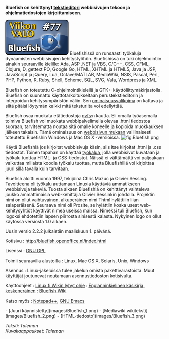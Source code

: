 <!--
Title: Bluefish
Week: 2x25
Number: 77
Date: 2012/06/17
Pageimage: valo77-bluefish.png
Tags: Linux,Windows,Mac OS X,Solaris,Unix,Tekstieditori
-->

**Bluefish on kehittynyt
[tekstieditori](http://fi.wikipedia.org/wiki/Tekstieditori) webbisivujen
tekoon ja ohjelmatiedostojen kirjoittamiseen.**

![](images/valo77-bluefish.png "fig:valo77-bluefish.png") Bluefishissä on
runsaasti työkaluja dynaamisten webbisivujen kehitystyöhön. Bluefishissä
on tuki ohjelmointiin ainakin seuraaville kielille: Ada, ASP .NET ja
VBS, C/C++, CSS, CFML, Clojure, D, gettext PO, Google Go, HTML, XHTML ja
HTML5, Java ja JSP, JavaScript ja jQuery, Lua, Octave/MATLAB, MediaWiki,
NSIS, Pascal, Perl, PHP, Python, R, Ruby, Shell, Scheme, SQL, SVG, Vala,
Wordpress ja XML.

Bluefish on toteutettu C-ohjelmointikielellä ja
GTK+-käyttöliittymäkirjastolla. Bluefish on suunnattu
käyttötarkoitukseltaan perustekstieditorin ja integroidun
kehitysympäristön väliin. Sen
[ominaisuusvalikoima](http://bluefish.openoffice.nl/features.html) on
kattava ja siitä pitäisi löytymän kaikki mitä teksturilta voi
edellyttää.

Bluefish osaa muokata etätiedostoja
[gvfs](http://en.wikipedia.org/wiki/GVFS):n kautta. Eli omalla
työasemalla toimiva Bluefish voi muokata webbipalvelimella olevaa .html
tiedostoa suoraan, tarvitsematta noutaa sitä omalle koneelle ja kopioida
muokkauksen jälkeen takaisin. Tämä ominaisuus on [webbisivun
mukaan](http://bluefish.openoffice.nl/features.html) vaillinaisesti
toteutettu Bluefishin Windows ja Mac OS X -versioissa.
![](Bluefish.png "fig:Bluefish.png")

Käytä Bluefishiä jos kirjoitat webbisivuja käsin, siis itse kirjoitat
.html ja .css tiedostot. Toinen tapahan on käyttää
[työkalua](http://en.wikipedia.org/wiki/Website_builder), jolla
webbisivut kuvataan ja työkalu tuottaa HTML- ja CSS-tiedostot. Näissä ei
välttämättä voi paljoakaan vaikuttaa millaista koodia työkalu tuottaa,
mutta Bluefishillä voi kirjoittaa juuri sillä tavalla kuin tarvitaan.

Bluefish aloitti vuonna 1997, tekijöinä Chris Mazuc ja Olivier Sessing.
Tavoitteena oli työkalu auttamaan Linuxia käyttäviä ammatikseen
webbisivuja tekeviä. Tuosta alkaen Bluefishiä on kehittänyt vaihteleva
joukko ammattimaisia web-kehittäjiä Olivier Sessinkin johdolla.
Projektin nimi on ollut vaihtuvainen, alkuperäinen nimi Thtml hylättiiin
liian salaperäisenä. Seuraava nimi oli Prosite, se hylättiin koska useat
web-kehitysyhtiöt käyttivät nimeä useissa maissa. Nimeksi tuli Bluefish,
kun logoksi ehdotettiin lapsen piirrosta sinisestä kalasta. Nykyinen
logo on ollut käytössä versiosta 1.0 alkaen.

Uusin versio 2.2.2 julkaistiin maaliskuun 1. päivänä.

Kotisivu
:   <http://bluefish.openoffice.nl/index.html>

Lisenssi
:   [GNU GPL](GNU_GPL)

Toimii seuraavilla alustoilla
:   Linux, Mac OS X, Solaris, Unix, Windows

Asennus
:   Linux-jakeluissa tulee jakelun omista pakettivarastoista. Muut
    käyttäjät joutunevat noutamaan asennustiedoston kotisivulta.

Käyttöohjeet
:   [Linux.fi Wikin lyhyt ohje](http://linux.fi/wiki/Bluefish)
:   [Englanninkielinen käsikirja,
    keskeneräinen](http://bfwiki.tellefsen.net/index.php/Manual_2_ToC)
:   [Bluefish Wiki](http://bfwiki.tellefsen.net/index.php/Main_Page)

Katso myös
:   [Notepad++](Notepad++), [GNU Emacs](GNU_Emacs)

<div class="psgallery" markdown="1">
-   [Juuri käynnistetty](images/Bluefish_1.png)
-   [Mediawiki wikiteksti](images/Bluefish_2.png)
-   [HTML-tiedosto](images/Bluefish_3.png)
</div>

*Teksti: Taleman* <br />
*Kuvakaappaukset: Taleman*

